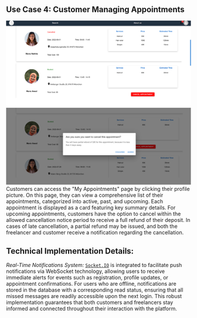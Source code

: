 ## Use Case 4: Customer Managing Appointments
![alt text](images/manage-appointments-view.png)
![alt text](images/manage-appointments-cancellation-prompt.png)
Customers can access the "My Appointments" page by clicking their profile picture. On this page, they can view a comprehensive list of their appointments, categorized into active, past, and upcoming. Each appointment is displayed as a card featuring key summary details. For upcoming appointments, customers have the option to cancel within the allowed cancellation notice period to receive a full refund of their deposit. In cases of late cancellation, a partial refund may be issued, and both the freelancer and customer receive a notification regarding the cancellation.

## Technical Implementation Details:
*Real-Time Notifications System:* [`Socket.IO`](https://socket.io/docs/v4/) is integrated to facilitate push notifications via WebSocket technology, allowing users to receive immediate alerts for events such as registration, profile updates, or appointment confirmations. For users who are offline, notifications are stored in the database with a corresponding read status, ensuring that all missed messages are readily accessible upon the next login. This robust implementation guarantees that both customers and freelancers stay informed and connected throughout their interaction with the platform.